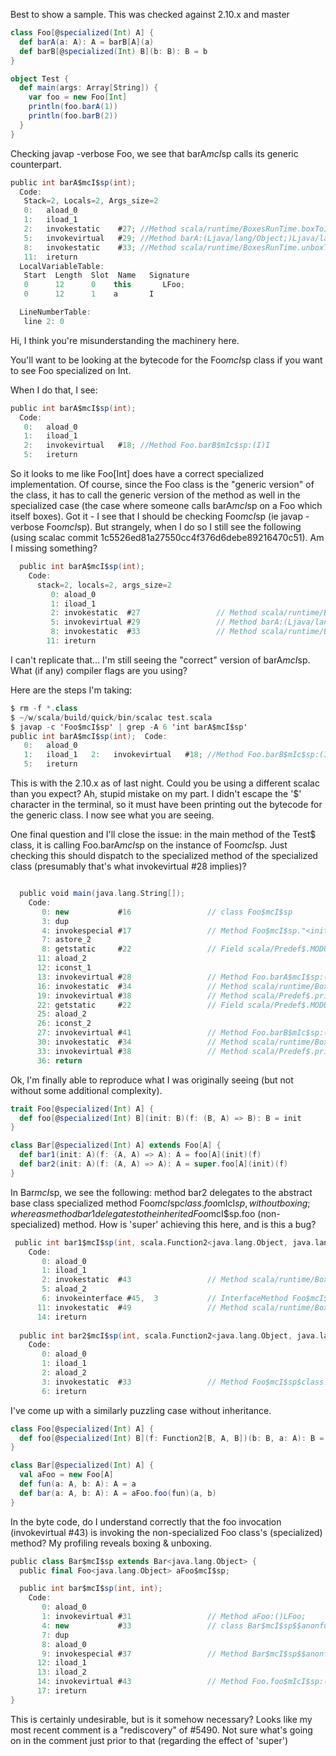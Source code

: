 Best to show a sample. This was checked against 2.10.x and master

```scala
class Foo[@specialized(Int) A] {
  def barA(a: A): A = barB[A](a)
  def barB[@specialized(Int) B](b: B): B = b
}

object Test {
  def main(args: Array[String]) {
    var foo = new Foo[Int]
    println(foo.barA(1))
    println(foo.barB(2))
  }
}
```

Checking javap -verbose Foo, we see that barA$mcI$sp calls its generic counterpart.

```scala
public int barA$mcI$sp(int);
  Code:
   Stack=2, Locals=2, Args_size=2
   0:   aload_0
   1:   iload_1
   2:   invokestatic    #27; //Method scala/runtime/BoxesRunTime.boxToInteger:(I)Ljava/lang/Integer;
   5:   invokevirtual   #29; //Method barA:(Ljava/lang/Object;)Ljava/lang/Object;
   8:   invokestatic    #33; //Method scala/runtime/BoxesRunTime.unboxToInt:(Ljava/lang/Object;)I
   11:  ireturn
  LocalVariableTable: 
   Start  Length  Slot  Name   Signature
   0      12      0    this       LFoo;
   0      12      1    a       I

  LineNumberTable: 
   line 2: 0
```
Hi, I think you're misunderstanding the machinery here.

You'll want to be looking at the bytecode for the Foo$mcI$sp class if you want to see Foo specialized on Int.

When I do that, I see:

```scala
public int barA$mcI$sp(int);
  Code:
   0:   aload_0
   1:   iload_1
   2:   invokevirtual   #18; //Method Foo.barB$mIc$sp:(I)I
   5:   ireturn
```

So it looks to me like Foo[Int] does have a correct specialized implementation. Of course, since the Foo class is the "generic version" of the class, it has to call the generic version of the method as well in the specialized case (the case where someone calls barA$mcI$sp on a Foo which itself boxes).
Got it - I see that I should be checking Foo$mcI$sp (ie javap -verbose Foo$mcI$sp). But strangely, when I do so I still see the following (using scalac commit 1c5526ed81a27550cc4f376d6debe89216470c51). Am I missing something?
```scala
  public int barA$mcI$sp(int);
    Code:
      stack=2, locals=2, args_size=2
         0: aload_0       
         1: iload_1       
         2: invokestatic  #27                 // Method scala/runtime/BoxesRunTime.boxToInteger:(I)Ljava/lang/Integer;
         5: invokevirtual #29                 // Method barA:(Ljava/lang/Object;)Ljava/lang/Object;
         8: invokestatic  #33                 // Method scala/runtime/BoxesRunTime.unboxToInt:(Ljava/lang/Object;)I
        11: ireturn       
```
I can't replicate that... I'm still seeing the "correct" version of barA$mcI$sp. What (if any) compiler flags are you using?

Here are the steps I'm taking:

```scala
$ rm -f *.class
$ ~/w/scala/build/quick/bin/scalac test.scala
$ javap -c 'Foo$mcI$sp' | grep -A 6 'int barA$mcI$sp'
public int barA$mcI$sp(int);  Code:
   0:   aload_0
   1:   iload_1   2:   invokevirtual   #18; //Method Foo.barB$mIc$sp:(I)I
   5:   ireturn
```

This is with the 2.10.x as of last night. Could you be using a different scalac than you expect?
Ah, stupid mistake on my part. I didn't escape the '$' character in the terminal, so it must have been printing out the bytecode for the generic class. I now see what you are seeing.

One final question and I'll close the issue: in the main method of the Test$ class, it is calling Foo.barA$mcI$sp on the instance of Foo$mcI$sp. Just checking this should dispatch to the specialized method of the specialized class (presumably that's what invokevirtual #28 implies)?

```scala

  public void main(java.lang.String[]);
    Code:
       0: new           #16                 // class Foo$mcI$sp
       3: dup           
       4: invokespecial #17                 // Method Foo$mcI$sp."<init>":()V
       7: astore_2      
       8: getstatic     #22                 // Field scala/Predef$.MODULE$:Lscala/Predef$;
      11: aload_2       
      12: iconst_1      
      13: invokevirtual #28                 // Method Foo.barA$mcI$sp:(I)I
      16: invokestatic  #34                 // Method scala/runtime/BoxesRunTime.boxToInteger:(I)Ljava/lang/Integer;
      19: invokevirtual #38                 // Method scala/Predef$.println:(Ljava/lang/Object;)V
      22: getstatic     #22                 // Field scala/Predef$.MODULE$:Lscala/Predef$;
      25: aload_2       
      26: iconst_2      
      27: invokevirtual #41                 // Method Foo.barB$mIc$sp:(I)I
      30: invokestatic  #34                 // Method scala/runtime/BoxesRunTime.boxToInteger:(I)Ljava/lang/Integer;
      33: invokevirtual #38                 // Method scala/Predef$.println:(Ljava/lang/Object;)V
      36: return   
```
Ok, I'm finally able to reproduce what I was originally seeing (but not without some additional complexity).

```scala
trait Foo[@specialized(Int) A] {
  def foo[@specialized(Int) B](init: B)(f: (B, A) => B): B = init
}

class Bar[@specialized(Int) A] extends Foo[A] {
  def bar1(init: A)(f: (A, A) => A): A = foo[A](init)(f)
  def bar2(init: A)(f: (A, A) => A): A = super.foo[A](init)(f)
}
```

In Bar$mcI$sp, we see the following: method bar2 delegates to the abstract base class specialized method Foo$mcI$sp$class.foo$mIcI$sp, without boxing; whereas method bar1 delegates to the inherited Foo$mcI$sp.foo (non-specialized) method. How is 'super' achieving this here, and is this a bug?

```scala
 public int bar1$mcI$sp(int, scala.Function2<java.lang.Object, java.lang.Object, java.lang.Object>);
    Code:
       0: aload_0       
       1: iload_1       
       2: invokestatic  #43                 // Method scala/runtime/BoxesRunTime.boxToInteger:(I)Ljava/lang/Integer;
       5: aload_2       
       6: invokeinterface #45,  3           // InterfaceMethod Foo$mcI$sp.foo:(Ljava/lang/Object;Lscala/Function2;)Ljava/lang/Object;
      11: invokestatic  #49                 // Method scala/runtime/BoxesRunTime.unboxToInt:(Ljava/lang/Object;)I
      14: ireturn       
    
  public int bar2$mcI$sp(int, scala.Function2<java.lang.Object, java.lang.Object, java.lang.Object>);
    Code:
       0: aload_0       
       1: iload_1       
       2: aload_2       
       3: invokestatic  #33                 // Method Foo$mcI$sp$class.foo$mIcI$sp:(LFoo$mcI$sp;ILscala/Function2;)I
       6: ireturn       

```
I've come up with a similarly puzzling case without inheritance.

```scala
class Foo[@specialized(Int) A] {
  def foo[@specialized(Int) B](f: Function2[B, A, B])(b: B, a: A): B = f(b, a)
}

class Bar[@specialized(Int) A] {
  val aFoo = new Foo[A]
  def fun(a: A, b: A): A = a
  def bar(a: A, b: A): A = aFoo.foo(fun)(a, b)
}
```

In the byte code, do I understand correctly that the foo invocation (invokevirtual #43) is invoking the non-specialized Foo class's (specialized) method? My profiling reveals boxing & unboxing.

```scala
public class Bar$mcI$sp extends Bar<java.lang.Object> {
  public final Foo<java.lang.Object> aFoo$mcI$sp;

  public int bar$mcI$sp(int, int);
    Code:
       0: aload_0       
       1: invokevirtual #31                 // Method aFoo:()LFoo;
       4: new           #33                 // class Bar$mcI$sp$$anonfun$bar$mcI$sp$1
       7: dup           
       8: aload_0       
       9: invokespecial #37                 // Method Bar$mcI$sp$$anonfun$bar$mcI$sp$1."<init>":(LBar$mcI$sp;)V
      12: iload_1       
      13: iload_2       
      14: invokevirtual #43                 // Method Foo.foo$mIcI$sp:(Lscala/Function2;II)I
      17: ireturn       
}
```

This is certainly undesirable, but is it somehow necessary?
Looks like my most recent comment is a "rediscovery" of #5490. Not sure what's going on in the comment just prior to that (regarding the effect of 'super')
